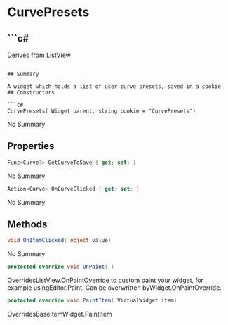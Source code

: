 # CurvePresets

## ```c#
Derives from ListView
```

## Summary

A widget which holds a list of user curve presets, saved in a cookie
## Constructors

```c#
CurvePresets( Widget parent, string cookie = "CurvePresets") 
```
No Summary
## Properties

```c#
Func<Curve?> GetCurveToSave { get; set; } 
```
No Summary
```c#
Action<Curve> OnCurveClicked { get; set; } 
```
No Summary
## Methods

```c#
void OnItemClicked( object value) 
```
No Summary
```c#
protected override void OnPaint( ) 
```
OverridesListView.OnPaintOverride to custom paint your widget, for example usingEditor.Paint. Can be overwritten byWidget.OnPaintOverride.
```c#
protected override void PaintItem( VirtualWidget item) 
```
OverridesBaseItemWidget.PaintItem
